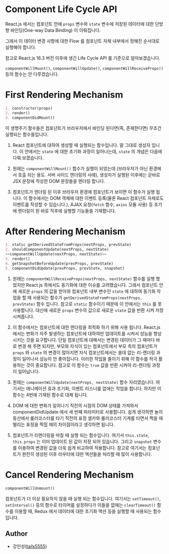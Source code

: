 # Component Life Cycle API

React.js 에서는 컴포넌트 안에 `props` 변수와 `state` 변수에 저장된 데이터에 대한 단방향 바인딩(One-way Data Binding) 이 이뤄집니다.

그래서 이 데이터 변경 사항에 대한 Flow 를 컴포넌트 자체 내부에서 정해진 순서대로 실행해야 합니다.

참고로 React.js 16.3 버전 이후에 생긴 Life Cycle API 를 기준으로 알아보겠습니다.

`componentWillMount()`, `componentWillUpdate()`, `componentWillReceiveProps()` 등의 함수는 안 다루겠습니다.

# First Rendering Mechanism

```markdown
1. constructor(props)
2. render()
3. componentDidMount()
```

이 생명주기 함수들은 컴포넌트가 브라우저에서 바인딩 된다면(즉, 존재한다면) 무조건 실행되는 함수들입니다.

1. React 컴포넌트에 대하여 생성할 때 실행되는 함수입니다. 말 그대로 생성자 입니다. 이 안에서는 `state` 에 대한 초기화 과정이 일어나는데, `state` 의 개념은 다음에 다뤄 보겠습니다.

2. 원래는 `componentWillMount()` 함수가 실행이 되었는데 (브라우저가 아닌 환경에서 호출 되는 용도. 서버 사이드 렌더링의 사례), 생성자가 실행된 이후에는 곧바로 JSX 문장에 작성한 DOM 문장들을 렌더링 합니다.

3. 컴포넌트가 렌더링 된 이후 브라우저 환경에 컴포넌트가 보이면 이 함수가 실행 됩니다. 이 함수에서는 DOM 객체에 대한 이벤트 등록(물론 React 컴포넌트 자체로도 이벤트를 작성할 수 있습니다.), AJAX 요청(`fetch` 함수, `axios` 모듈 사용) 등 초기에 렌더링이 된 바로 직후에 실행할 기능들을 기재합니다.

# After Rendering Mechanism

```markdown
1. static getDerivedStateFromProps(nextProps, prevState)
2. shouldComponentUpdate(nextProps, nextState)
~~componentWillUpdate(nextProps, nextState)~~
3. render()
4. getSnapshotBeforeUpdate(prevProps, prevState)
5. componentDidUpdate(prevProps, prevState, snapshot)
```

1. 원래는 `componentWillReceiveProps(nextProps, nextState)` 함수를 실행 했었지만 React.js 측에서도 동기화에 대한 이슈를 고려했습니다. 그래서 컴포넌트 안에 새로운 `props` 의 값을 받아와 컴포넌트 내부 변수인 `state` 에 대하여 동기화 작업을 할 때 사용되는 함수가 `getDerivedStateFromProps(nextProps, prevState)` 함수 입니다. 참고로 `static` 함수이기 때문에 이 안에서는 `this` 를 못 사용합니다. 대신에 새로운 `props` 변수의 값으로 새로운 `state` 값을 반환 시켜 저장 시켜줍니다.

2. 이 함수에서는 컴포넌트에 대한 렌더링을 최적화 하기 위해 사용 됩니다. React.js 에서는 변화가 자주 발생하는 컴포넌트에 대하여만 업데이트를 시켜서 성능을 향상 시키는 것을 요구합니다. 단일 컴포넌트에 대해서는 변경된 데이터가 그 때마다 바로 변경 해 주면 되지만, 부모와 자식이 있는 컴포넌트에서 부모 측의 컴포넌트가 `props` 와 `state` 의 변경이 많아지면 자식 컴포넌트에서는 쓸데 없는 리-렌더링 과정이 일어나서 성능이 안 좋아집니다. 이러한 작업을 줄이기 위해 이 함수를 적극 활용하는 것이 중요합니다. 참고로 이 함수는 `true` 값을 반환 시켜야 리-렌더링 과정이 일어납니다.

3. 원래는 `componentWillUpdate(nextProps, nextState)` 함수 자리였습니다. 여기서는 애니메이션 효과 초기화, 이벤트 리스너를 없애는 작업을 합니다. 하지만 이 함수는 4번에 기재된 함수로 대체 됩니다.

4. DOM 에 대한 변화가 일어나기 직전의 시점의 DOM 상태를 가져와서 componentDidUpdate 에서 세 번째 파라미터로 사용합니다. 쉽게 생각하면 놀이동산에서 롤러코스터를 타기 직전의 표정 셀카와 롤러코스터 기계를 타면서 찍을 때 떨리는 표정을 찍힐 때의 차이점이라고 생각하면 됩니다.

5. 컴포넌트가 리렌더링을 마칠 때 실행 되는 함수입니다. 여기서 `this.state`, `this.props` 는 이미 업데이트 된 값이 저장 되어 있습니다. 그리고 `snapshot` 변수를 이용하여 변경된 값을 더욱 쉽게 비교하여 적용합니다. 참고로 여기서는 컴포넌트가 완전히 생성된 이후 라우터에 대한 액션들을 처리할 때 많이 사용합니다.

# Cancel Rendering Mechanism

```markdown
componentWillUnmount()
```

컴포넌트가 더 이상 필요하지 않을 때 실행 되는 함수입니다. 여기서는 `setTimeout()`, `setInterval()` 등의 함수로 타이머를 설정하다가 이들을 없애는 `clearTimeout()` 함수를 이용할 때, Redux 에서 데이터에 대한 초기화 액션 등을 실행할 때 사용되는 함수 입니다.

## Author

- 강인성([tails5555](https://github.com/tails5555))